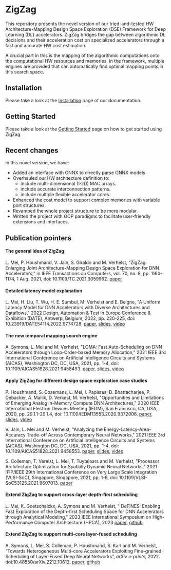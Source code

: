 # ZigZag
This repository presents the novel version of our tried-and-tested HW Architecture-Mapping Design Space Exploration (DSE) Framework for Deep Learning (DL) accelerators. ZigZag bridges the gap between algorithmic DL decisions and their acceleration cost on specialized accelerators through a fast and accurate HW cost estimation. 

A crucial part in this is the mapping of the algorithmic computations onto the computational HW resources and memories. In the framework, multiple engines are provided that can automatically find optimal mapping points in this search space.

## Installation

Please take a look at the [Installation](https://zigzag-project.github.io/zigzag/installation.html) page of our documentation.

## Getting Started

Please take a look at the [Getting Started](https://zigzag-project.github.io/zigzag/getting-started.html) page on how to get started using ZigZag.

## Recent changes

In this novel version, we have: 
- Added an interface with ONNX to directly parse ONNX models
- Overhauled our HW architecture definition to:
    - include multi-dimensional (>2D) MAC arrays.
    - include accurate interconnection patterns.
    - include multiple flexible accelerator cores.
- Enhanced the cost model to support complex memories with variable port structures.
- Revamped the whole project structure to be more modular.
- Written the project with OOP paradigms to facilitate user-friendly extensions and interfaces.


## Publication pointers

#### The general idea of ZigZag
L. Mei, P. Houshmand, V. Jain, S. Giraldo and M. Verhelst, "ZigZag: Enlarging Joint Architecture-Mapping Design Space Exploration for DNN Accelerators," in IEEE Transactions on Computers, vol. 70, no. 8, pp. 1160-1174, 1 Aug. 2021, doi: 10.1109/TC.2021.3059962. [paper](https://ieeexplore.ieee.org/document/9360462)

#### Detailed latency model explanation
L. Mei, H. Liu, T. Wu, H. E. Sumbul, M. Verhelst and E. Beigne, "A Uniform Latency Model for DNN Accelerators with Diverse Architectures and Dataflows," 2022 Design, Automation & Test in Europe Conference & Exhibition (DATE), Antwerp, Belgium, 2022, pp. 220-225, doi: 10.23919/DATE54114.2022.9774728. [paper](https://lirias.kuleuven.be/retrieve/661303), [slides](https://docs.google.com/presentation/d/1mPdzEvuhu4923L0qYfEXGqRH7jtnHDlm/edit?usp=sharing&ouid=117150865143314519834&rtpof=true&sd=true), [video](https://drive.google.com/file/d/1o1ZY_rPsR5d8ZNpxxO7be0Tc2KUQIfX_/view?usp=sharing)

#### The new temporal mapping search engine
A. Symons, L. Mei and M. Verhelst, "LOMA: Fast Auto-Scheduling on DNN Accelerators through Loop-Order-based Memory Allocation," 2021 IEEE 3rd International Conference on Artificial Intelligence Circuits and Systems (AICAS), Washington DC, DC, USA, 2021, pp. 1-4, doi: 10.1109/AICAS51828.2021.9458493. [paper](https://ieeexplore.ieee.org/document/9458493), [slides](https://drive.google.com/file/d/1m_4YznH67mxngP3Mlmoj_c8ruRqrjdbq/view?usp=share_link), [video](https://drive.google.com/file/d/1pK3hoy3znto7JfXHj3V_sWv4FdrcTgzA/view?usp=share_link)

#### Apply ZigZag for different design space exploration case studies
P. Houshmand, S. Cosemans, L. Mei, I. Papistas, D. Bhattacharjee, P. Debacker, A. Mallik, D. Verkest, M. Verhelst, "Opportunities and Limitations of Emerging Analog in-Memory Compute DNN Architectures," 2020 IEEE International Electron Devices Meeting (IEDM), San Francisco, CA, USA, 2020, pp. 29.1.1-29.1.4, doi: 10.1109/IEDM13553.2020.9372006. [paper](https://ieeexplore.ieee.org/abstract/document/9372006), [slides](https://docs.google.com/presentation/d/e/2PACX-1vRTB-KJemyLhrBmiZ9c7fL8gpnIevJzB2feNHeAGfcKchkFR698Df2_Wh0CXu8Qrg/pub?start=false&loop=false&delayms=30000), [video](https://drive.google.com/file/d/1tfz9NJKDECWgkYCK_vtir8hf2-Dz5ISh/view?usp=sharing)

V. Jain, L. Mei and M. Verhelst, "Analyzing the Energy-Latency-Area-Accuracy Trade-off Across Contemporary Neural Networks," 2021 IEEE 3rd International Conference on Artificial Intelligence Circuits and Systems (AICAS), Washington DC, DC, USA, 2021, pp. 1-4, doi: 10.1109/AICAS51828.2021.9458553. [paper](https://ieeexplore.ieee.org/abstract/document/9458553), [slides](https://docs.google.com/presentation/d/1IIeNwIfunKE409SmlS3JEIAF-5GyhbCN/edit?usp=sharing&ouid=100287940751782809199&rtpof=true&sd=true), [video](https://drive.google.com/file/d/1SssJKLt89H1SCAeCOUX4ibsZ15ewLKPb/view?usp=sharing)

S. Colleman, T. Verelst, L. Mei, T. Tuytelaars and M. Verhelst, "Processor Architecture Optimization for Spatially Dynamic Neural Networks," 2021 IFIP/IEEE 29th International Conference on Very Large Scale Integration (VLSI-SoC), Singapore, Singapore, 2021, pp. 1-6, doi: 10.1109/VLSI-SoC53125.2021.9607013. [paper](https://ieeexplore.ieee.org/abstract/document/9607013)

#### Extend ZigZag to support cross-layer depth-first scheduling
L. Mei, K. Goetschalckx, A. Symons and M. Verhelst, " DeFiNES: Enabling Fast Exploration of the Depth-first Scheduling Space for DNN Accelerators through Analytical Modeling," 2023 IEEE International Symposium on High-Performance Computer Architecture (HPCA), 2023 [paper](https://arxiv.org/abs/2212.05344), [github](https://github.com/ZigZag-Project/DeFiNES)

#### Extend ZigZag to support multi-core layer-fused scheduling
A. Symons, L. Mei, S. Colleman, P. Houshmand, S. Karl and M. Verhelst, “Towards Heterogeneous Multi-core Accelerators Exploiting Fine-grained Scheduling of Layer-Fused Deep Neural Networks”, <i>arXiv e-prints</i>, 2022. doi:10.48550/arXiv.2212.10612. [paper](https://arxiv.org/abs/2212.10612), [github](https://github.com/ZigZag-Project/stream)
